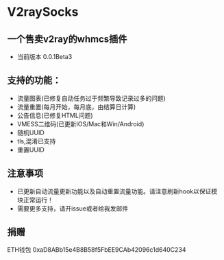 # V2raySocks
## 一个售卖v2ray的whmcs插件
* 当前版本 0.0.1Beta3

## 支持的功能：
* 流量图表(已修复自动任务过于频繁导致记录过多的问题)
* 流量重置(每月开始，每月底，由结算日计算)
* 公告信息(已修复HTML问题)
* VMESS二维码(已更新IOS/Mac和Win/Android)
* 随机UUID
* tls,混淆已支持
* 重置UUID

## 注意事项
* 已更新自动流量更新功能以及自动重置流量功能。请注意刷新hook以保证模块正常运行！
* 需要更多支持，请开issue或者给我发邮件

## 捐赠
ETH钱包 0xaD8ABb15e4B8B58f5FbEE9CAb42096c1d640C234